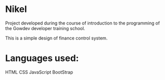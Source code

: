 # Nikel

Project developed during the course of introduction to the programming of the Gowdev developer training school.

This is a simple design of finance control system.

# Languages used:

HTML
CSS
JavaScript
BootStrap
